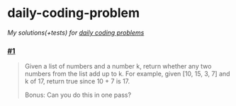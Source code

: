 # daily-coding-problem
*My solutions(+tests) for [daily coding problems](https://dailycodingproblem.com/)*

### [#1](https://github.com/PticaGovorun/daily-coding-problem/blob/master/%231/index.js)
> Given a list of numbers and a number k, 
> return whether any two numbers from the list add up to k.
> For example, given [10, 15, 3, 7] and k of 17, return true since 10 + 7 is 17.
>
> Bonus: Can you do this in one pass?
